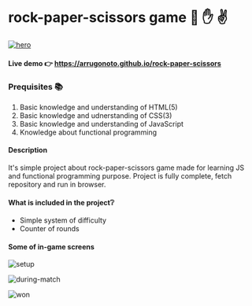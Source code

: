 # rock-paper-scissors game 👊 ✋ ✌

[![hero](https://user-images.githubusercontent.com/90615223/172643367-474a5f7a-c9e4-4de4-baa7-3c0552a51bb7.png)](https://arrugonoto.github.io/rock-paper-scissors/)

#### Live demo :point_right: https://arrugonoto.github.io/rock-paper-scissors


### Prequisites :books:
  1. Basic knowledge and understanding of HTML(5)
  2. Basic knowledge and udnerstanding of CSS(3)
  3. Basic knowledge and understanding of JavaScript
  4. Knowledge about functional programming

#### Description
  It's simple project about rock-paper-scissors game made for learning JS and functional programming purpose. Project is fully complete, fetch repository and run in browser.
  
#### What is included in the project:grey_question: 
* Simple system of difficulty
* Counter of rounds


#### Some of in-game screens

![setup](https://user-images.githubusercontent.com/90615223/172653165-5ad10e1c-371e-472a-9193-154f7f95c17d.png)

![during-match](https://user-images.githubusercontent.com/90615223/172653180-24c3f785-b3cd-4d96-ac7e-30aedcb9839b.png)

![won](https://user-images.githubusercontent.com/90615223/172653200-5d0717a4-61e6-48db-ac4e-affa9f04251b.png)
